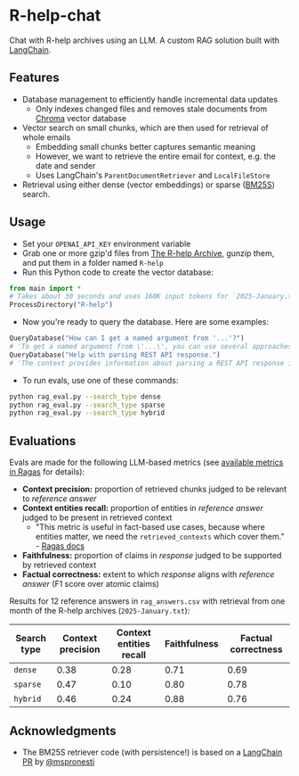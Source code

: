 # R-help-chat

Chat with R-help archives using an LLM. A custom RAG solution built with [LangChain](https://www.langchain.com/).

## Features

- Database management to efficiently handle incremental data updates
  - Only indexes changed files and removes stale documents from [Chroma](https://github.com/chroma-core/chroma) vector database
- Vector search on small chunks, which are then used for retrieval of whole emails
  - Embedding small chunks better captures semantic meaning
  - However, we want to retrieve the entire email for context, e.g. the date and sender
  - Uses LangChain's `ParentDocumentRetriever` and `LocalFileStore`
- Retrieval using either dense (vector embeddings) or sparse ([BM25S](https://github.com/xhluca/bm25s)) search.

## Usage

- Set your `OPENAI_API_KEY` environment variable
- Grab one or more gzip'd files from [The R-help Archive](https://stat.ethz.ch/pipermail/r-help/), gunzip them, and put them in a folder named `R-help`
- Run this Python code to create the vector database:

```python
from main import *
# Takes about 30 seconds and uses 160K input tokens for `2025-January.txt`
ProcessDirectory("R-help")
```

- Now you're ready to query the database. Here are some examples:

```python
QueryDatabase("How can I get a named argument from '...'?")
# 'To get a named argument from \'...\', you can use several approaches as discussed in the context. Here are a few methods ...'
QueryDatabase("Help with parsing REST API response.")
# 'The context provides information about parsing a REST API response in JSON format using R. Specifically, it mentions that the response from the API endpoint is in JSON format and suggests using the `jsonlite` package to parse it. ...'
```

- To run evals, use one of these commands:

```sh
python rag_eval.py --search_type dense
python rag_eval.py --search_type sparse
python rag_eval.py --search_type hybrid
```

## Evaluations

Evals are made for the following LLM-based metrics (see [available metrics in Ragas](https://docs.ragas.io/en/stable/concepts/metrics/available_metrics/) for details):

- **Context precision:** proportion of retrieved chunks judged to be relevant to *reference answer*
- **Context entities recall:** proportion of entities in *reference answer* judged to be present in retrieved context
  - "This metric is useful in fact-based use cases, because where entities matter, we need the `retrieved_contexts` which cover them." - [Ragas docs](https://docs.ragas.io/en/stable/concepts/metrics/available_metrics/context_entities_recall/)
- **Faithfulness:** proportion of claims in *response* judged to be supported by retrieved context
- **Factual correctness:** extent to which *response* aligns with *reference answer* (F1 score over atomic claims)

Results for 12 reference answers in `rag_answers.csv` with retrieval from one month of the R-help archives (`2025-January.txt`):

| Search type | Context precision | Context entities recall | Faithfulness | Factual correctness |
|-|-|-|-|-|
| `dense`  | 0.38 | 0.28 | 0.71 | 0.69 |
| `sparse` | 0.47 | 0.10 | 0.80 | 0.78 |
| `hybrid` | 0.46 | 0.24 | 0.88 | 0.76 |

## Acknowledgments

- The BM25S retriever code (with persistence!) is based on a [LangChain PR](https://github.com/langchain-ai/langchain/pull/28123) by [@mspronesti](https://github.com/mspronesti)
